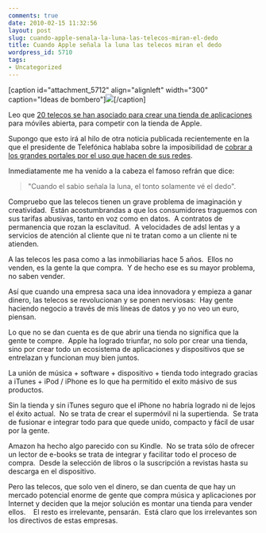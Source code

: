 ```yaml
---
comments: true
date: 2010-02-15 11:32:56
layout: post
slug: cuando-apple-senala-la-luna-las-telecos-miran-el-dedo
title: Cuando Apple señala la luna las telecos miran el dedo
wordpress_id: 5710
tags:
- Uncategorized
---
```


[caption id="attachment_5712" align="alignleft" width="300" caption="Ideas de bombero"][![](http://blog.alvareznavarro.es/wp-content/uploads/2010/02/moon_eye.jpg?w=300)](http://blog.alvareznavarro.es/wp-content/uploads/2010/02/moon_eye.jpg)[/caption]

Leo que [20 telecos se han asociado para crear una tienda de aplicaciones](http://www.elpais.com/articulo/tecnologia/operadoras/alian/abrir/plataforma/aplicaciones/moviles/elpeputec/20100215elpeputec_1/Tes) para móviles abierta, para competir con la tienda de Apple.

Supongo que esto irá al hilo de otra noticia publicada recientemente en la que el presidente de Telefónica hablaba sobre la imposibilidad de [cobrar a los grandes portales por el uso que hacen de sus redes](http://www.publico.es/ciencias/292654/buscadores/utilizan/redes/pagarnos/cambiar).

Inmediatamente me ha venido a la cabeza el famoso refrán que dice:


> "Cuando el sabio señala la luna, el tonto solamente vé el dedo".


Compruebo que las telecos tienen un grave problema de imaginación y creatividad.  Están acostumbrandas a que los consumidores traguemos con sus tarifas abusivas, tanto en voz como en datos.  A contratos de permanencia que rozan la esclavitud.  A velocidades de adsl lentas y a servicios de atención al cliente que ni te tratan como a un cliente ni te atienden.

A las telecos les pasa como a las inmobiliarias hace 5 años.  Ellos no venden, es la gente la que compra.  Y de hecho ese es su mayor problema, no saben vender.

Así que cuando una empresa saca una idea innovadora y empieza a ganar dinero, las telecos se revolucionan y se ponen nerviosas:  Hay gente haciendo negocio a través de mis líneas de datos y yo no veo un euro, piensan.

Lo que no se dan cuenta es de que abrir una tienda no significa que la gente te compre.  Apple ha logrado triunfar, no solo por crear una tienda, sino por crear todo un ecosistema de aplicaciones y dispositivos que se entrelazan y funcionan muy bien juntos.

La unión de música + software + dispositivo + tienda todo integrado gracias a iTunes + iPod / iPhone es lo que ha permitido el exito másivo de sus productos.

Sin la tienda y sin iTunes seguro que el iPhone no habría logrado ni de lejos el éxito actual.  No se trata de crear el supermóvil ni la supertienda.  Se trata de fusionar e integrar todo para que quede unido, compacto y fácil de usar por la gente.

Amazon ha hecho algo parecido con su Kindle.  No se trata sólo de ofrecer un lector de e-books se trata de integrar y facilitar todo el proceso de compra.  Desde la selección de libros o la suscripción a revistas hasta su descarga en el dispositivo.

Pero las telecos, que solo ven el dinero, se dan cuenta de que hay un mercado potencial enorme de gente que compra música y aplicaciones por Internet y deciden que la mejor solución es montar una tienda para vender ellos.    El resto es irrelevante, pensarán.  Está claro que los irrelevantes son los directivos de estas empresas.
